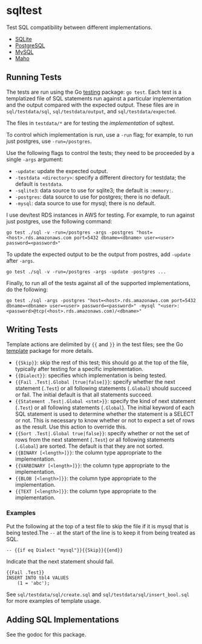 # sqltest
Test SQL compatibility between different implementations.
* [SQLite](https://www.sqlite.org/)
* [PostgreSQL](https://www.postgresql.org/)
* [MySQL](https://www.sqlite.org/)
* [Maho](https://github.com/leftmike/maho)

## Running Tests

The tests are run using the Go
[testing](https://golang.org/pkg/testing/) package: `go test`.
Each test is a templatized file of SQL
statements run against a particular implementation and the output compared with the expected
output. These files are in `sql/testdata/sql`, `sql/testdata/output`, and
`sql/testdata/expected`.

The files in `testdata/*` are for testing the *implementation* of sqltest.

To control which implementation is run, use a `-run` flag; for example, to run just postgres,
use `-run=/postgres`.

Use the following flags to control the tests; they need to be proceeded by a single `-args`
argument:
* `-update`: update the expected output.
* `-testdata <directory>`: specify a different directory for testdata; the default is `testdata`.
* `-sqlite3`: data source to use for sqlite3; the default is `:memory:`.
* `-postgres`: data source to use for postgres; there is no default.
* `-mysql`: data source to use for mysql; there is no default.

I use dev/test RDS instances in AWS for testing. For example, to run against just postgres, use
the following command:
```
go test ./sql -v -run=/postgres -args -postgres "host=<host>.rds.amazonaws.com port=5432 dbname=<dbname> user=<user> password=<password>"
```

To update the expected output to be the output from postres, add `-update` after `-args`.
```
go test ./sql -v -run=/postgres -args -update -postgres ...
```

Finally, to run all of the tests against all of the supported implementations, do the following:
```
go test ./sql -args -postgres "host=<host>.rds.amazonaws.com port=5432 dbname=<dbname> user=<user> password=<password>" -mysql "<user>:<password>@tcp(<host>.rds.amazonaws.com)/<dbname>"
```

## Writing Tests

Template actions are delimited by `{{` and `}}` in the test files; see the Go
[template](https://golang.org/pkg/text/template/) package for more details.

* `{{Skip}}`: skip the rest of this test; this should go at the top of the file, typically
after testing for a specific implementation.
* `{{Dialect}}`: specifies which implementation is being tested.
* `{{Fail .Test|.Global [true|false]}}`: specify whether the next statement (`.Test`) or all
following statements (`.Global`) should succeed or fail. The initial default is that all
statements succeed.
* `{{Statement .Test|.Global <stmt>}}`: specify the kind of next statement (`.Test`) or all
following statements (`.Global`). The initial keyword of each SQL statement is used to
determine whether the statement is a SELECT or not. This is necessary to know whether or not to
expect a set of rows as the result. Use this action to override this.
* `{{Sort .Test|.Global true|false}}`: specify whether or not the set of rows from the next
statement (`.Test`) or all following statements (`.Global`) are sorted. The default is that they
are not sorted.
* `{{BINARY [<length>]}}`: the column type appropriate to the implementation.
* `{{VARBINARY [<length>]}}`: the column type appropriate to the implementation.
* `{{BLOB [<length>]}}`: the column type appropriate to the implementation.
* `{{TEXT [<length>]}}`: the column type appropriate to the implementation.

### Examples
Put the following at the top of a test file to skip the file if it is mysql that is being tested.The `--` at the start of the line is to keep it from being treated as SQL.
```
-- {{if eq Dialect "mysql"}}{{Skip}}{{end}}
```

Indicate that the next statement should fail.
```
{{Fail .Test}}
INSERT INTO tbl4 VALUES
    (1 = 'abc');
```

See `sql/testdata/sql/create.sql` and `sql/testdata/sql/insert_bool.sql` for more examples of
template usage.

## Adding SQL Implementations

See the godoc for this package.
